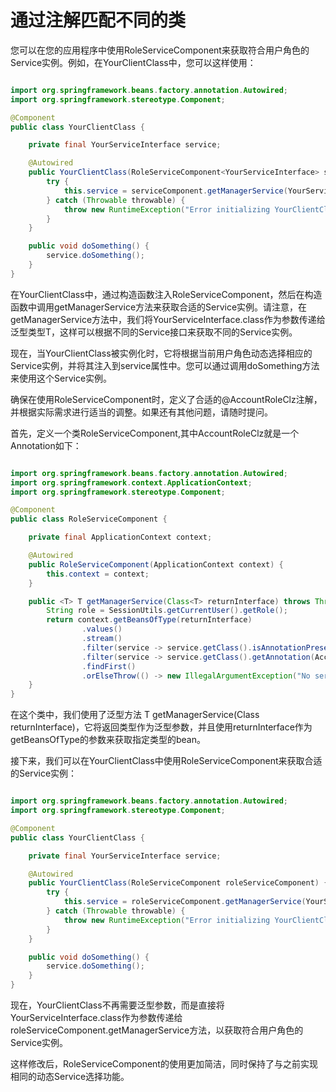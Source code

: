 # 通过注解匹配不同的类

您可以在您的应用程序中使用RoleServiceComponent来获取符合用户角色的Service实例。例如，在YourClientClass中，您可以这样使用：

```java

import org.springframework.beans.factory.annotation.Autowired;
import org.springframework.stereotype.Component;

@Component
public class YourClientClass {

    private final YourServiceInterface service;

    @Autowired
    public YourClientClass(RoleServiceComponent<YourServiceInterface> serviceComponent) {
        try {
            this.service = serviceComponent.getManagerService(YourServiceInterface.class);
        } catch (Throwable throwable) {
            throw new RuntimeException("Error initializing YourClientClass", throwable);
        }
    }

    public void doSomething() {
        service.doSomething();
    }
}
```

在YourClientClass中，通过构造函数注入RoleServiceComponent<YourServiceInterface>，然后在构造函数中调用getManagerService方法来获取合适的Service实例。请注意，在getManagerService方法中，我们将YourServiceInterface.class作为参数传递给泛型类型T，这样可以根据不同的Service接口来获取不同的Service实例。

现在，当YourClientClass被实例化时，它将根据当前用户角色动态选择相应的Service实例，并将其注入到service属性中。您可以通过调用doSomething方法来使用这个Service实例。

确保在使用RoleServiceComponent时，定义了合适的@AccountRoleClz注解，并根据实际需求进行适当的调整。如果还有其他问题，请随时提问。

首先，定义一个类RoleServiceComponent,其中AccountRoleClz就是一个Annotation如下：

```java

import org.springframework.beans.factory.annotation.Autowired;
import org.springframework.context.ApplicationContext;
import org.springframework.stereotype.Component;

@Component
public class RoleServiceComponent {

    private final ApplicationContext context;

    @Autowired
    public RoleServiceComponent(ApplicationContext context) {
        this.context = context;
    }

    public <T> T getManagerService(Class<T> returnInterface) throws Throwable {
        String role = SessionUtils.getCurrentUser().getRole();
        return context.getBeansOfType(returnInterface)
                .values()
                .stream()
                .filter(service -> service.getClass().isAnnotationPresent(AccountRoleClz.class))
                .filter(service -> service.getClass().getAnnotation(AccountRoleClz.class).value().equals(role))
                .findFirst()
                .orElseThrow(() -> new IllegalArgumentException("No service found for role: " + role));
    }
}
```
在这个类中，我们使用了泛型方法<T> T getManagerService(Class<T> returnInterface)，它将返回类型作为泛型参数，并且使用returnInterface作为getBeansOfType的参数来获取指定类型的bean。

接下来，我们可以在YourClientClass中使用RoleServiceComponent来获取合适的Service实例：

```java

import org.springframework.beans.factory.annotation.Autowired;
import org.springframework.stereotype.Component;

@Component
public class YourClientClass {

    private final YourServiceInterface service;

    @Autowired
    public YourClientClass(RoleServiceComponent roleServiceComponent) {
        try {
            this.service = roleServiceComponent.getManagerService(YourServiceInterface.class);
        } catch (Throwable throwable) {
            throw new RuntimeException("Error initializing YourClientClass", throwable);
        }
    }

    public void doSomething() {
        service.doSomething();
    }
}
```

现在，YourClientClass不再需要泛型参数，而是直接将YourServiceInterface.class作为参数传递给roleServiceComponent.getManagerService方法，以获取符合用户角色的Service实例。

这样修改后，RoleServiceComponent的使用更加简洁，同时保持了与之前实现相同的动态Service选择功能。